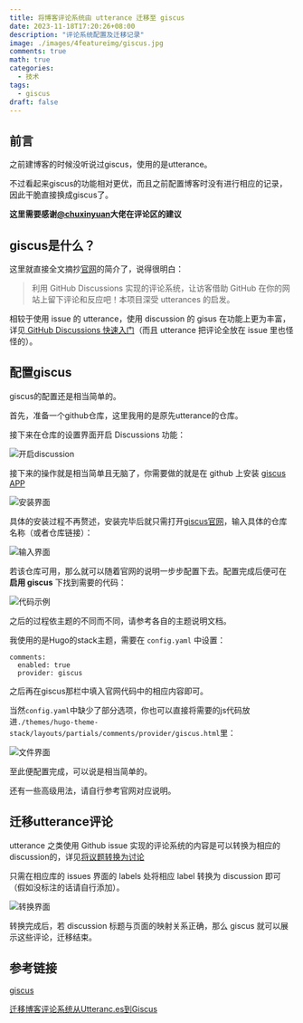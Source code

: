 ```yaml
---
title: 将博客评论系统由 utterance 迁移至 giscus
date: 2023-11-18T17:20:26+08:00
description: "评论系统配置及迁移记录"
image: ./images/4featureimg/giscus.jpg
comments: true
math: true
categories: 
  - 技术
tags:
  - giscus
draft: false
---
```


## 前言

之前建博客的时候没听说过giscus，使用的是utterance。

不过看起来giscus的功能相对更优，而且之前配置博客时没有进行相应的记录，因此干脆直接换成giscus了。

**这里需要感谢[@chuxinyuan](https://github.com/chuxinyuan)大佬在评论区的建议**

## giscus是什么？

这里就直接全文摘抄[官网](https://giscus.app)的简介了，说得很明白：

> 利用 GitHub Discussions 实现的评论系统，让访客借助 GitHub 在你的网站上留下评论和反应吧！本项目深受 utterances 的启发。

相较于使用 issue 的 utterance，使用 discussion 的 gisus 在功能上更为丰富，详见[
GitHub Discussions 快速入门](https://docs.github.com/zh/discussions/quickstart)（而且 utterance 把评论全放在 issue 里也怪怪的）。

## 配置giscus

giscus的配置还是相当简单的。

首先，准备一个github仓库，这里我用的是原先utterance的仓库。

接下来在仓库的设置界面开启 Discussions 功能：  

![开启discussion](./images/4post/231119/discussion.png)

接下来的操作就是相当简单且无脑了，你需要做的就是在 github 上安装 [giscus APP](https://github.com/apps/giscus)  

![安装界面](./images/4post/231119/installation.png)  

具体的安装过程不再赘述，安装完毕后就只需打开[giscus官网](https://giscus.app)，输入具体的仓库名称（或者仓库链接）：  

![输入界面](./images/4post/231119/input.png)

若该仓库可用，那么就可以随着官网的说明一步步配置下去。配置完成后便可在 **启用 giscus** 下找到需要的代码：  

![代码示例](./images/4post/231119/demo.png)

之后的过程依主题的不同而不同，请参考各自的主题说明文档。

我使用的是Hugo的stack主题，需要在 `config.yaml` 中设置：
```
comments:
  enabled: true
  provider: giscus

```
之后再在giscus那栏中填入官网代码中的相应内容即可。


当然`config.yaml`中缺少了部分选项，你也可以直接将需要的js代码放进`./themes/hugo-theme-stack/layouts/partials/comments/provider/giscus.html`里：  

![文件界面](./images/4post/231119/html.png)

至此便配置完成，可以说是相当简单的。

还有一些高级用法，请自行参考官网对应说明。


## 迁移utterance评论

utterance 之类使用 Github issue 实现的评论系统的内容是可以转换为相应的 discussion的，详见[将议题转换为讨论](https://docs.github.com/zh/discussions/managing-discussions-for-your-community/moderating-discussions#converting-an-issue-to-a-discussion)

只需在相应库的 issues 界面的 labels 处将相应 label 转换为 discussion 即可（假如没标注的话请自行添加）。  

![转换界面](./images/4post/231119/convert.png)

转换完成后，若 discussion 标题与页面的映射关系正确，那么 giscus 就可以展示这些评论，迁移结束。


## 参考链接
[giscus](https://giscus.app)

[迁移博客评论系统从Utteranc.es到Giscus](https://agou-ops.cn/post/%E8%BF%81%E7%A7%BB%E5%8D%9A%E5%AE%A2%E8%AF%84%E8%AE%BA%E7%B3%BB%E7%BB%9F%E5%88%B0giscus)